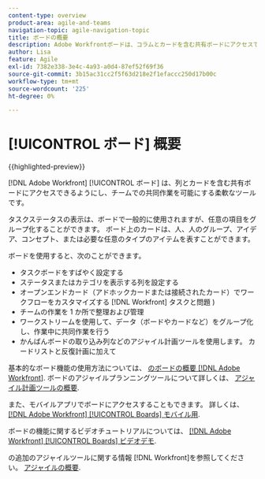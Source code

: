```yaml
---
content-type: overview
product-area: agile-and-teams
navigation-topic: agile-navigation-topic
title: ボードの概要
description: Adobe Workfrontボードは、コラムとカードを含む共有ボードにアクセスできるので、チームでのコラボレーションを可能にする柔軟なツールです。
author: Lisa
feature: Agile
exl-id: 7382e338-3e4c-4a93-a0d4-87ef52f69f36
source-git-commit: 3b15ac31cc2f5f63d218e2f1efaccc250d17b00c
workflow-type: tm+mt
source-wordcount: '225'
ht-degree: 0%

---
```


# [!UICONTROL ボード] 概要

{{highlighted-preview}}

[!DNL Adobe Workfront] [!UICONTROL ボード] は、列とカードを含む共有ボードにアクセスできるようにし、チームでの共同作業を可能にする柔軟なツールです。

タスクステータスの表示は、ボードで一般的に使用されますが、任意の項目をグループ化することができます。 ボード上のカードは、人、人のグループ、アイデア、コンセプト、または必要な任意のタイプのアイテムを表すことができます。

ボードを使用すると、次のことができます。

* タスクボードをすばやく設定する
* ステータスまたはカテゴリを表示する列を設定する
* オープンエンドカード（アドホックカードまたは接続されたカード）でワークフローをカスタマイズする [!DNL Workfront] タスクと問題 )
* チームの作業を 1 か所で整理および管理
* ワークストリームを使用して、データ（ボードやカードなど）をグループ化し、作業中に共同作業を行う
* かんばんボードの取り込み列などのアジャイル計画ツールを使用します。 <span class="preview">カードリストと反復計画に加えて</span>

基本的なボード機能の使用方法については、 [のボードの概要 [!DNL Adobe Workfront]](../agile/get-started-with-boards/get-started-with-boards.md). ボードのアジャイルプランニングツールについて詳しくは、 [アジャイル計画ツールの概要](/help/quicksilver/agile/use-boards-agile-planning-tools/agile-planning-tools-overview.md).

また、モバイルアプリでボードにアクセスすることもできます。 詳しくは、 [[!DNL Adobe Workfront] [!UICONTROL Boards] モバイル用](/help/quicksilver/workfront-basics/mobile-apps/using-the-workfront-mobile-app/mobile-boards.md).

ボードの機能に関するビデオチュートリアルについては、 [[!DNL Adobe Workfront] [!UICONTROL Boards] ビデオデモ](/help/quicksilver/agile/get-started-with-boards/boards-video-demonstrations.md).

の追加のアジャイルツールに関する情報 [!DNL Workfront]を参照してください。 [アジャイルの概要](../agile/agile-overview.md).

